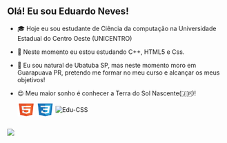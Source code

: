 ## Olá! Eu sou Eduardo Neves!
- 🎓 Hoje eu sou estudante de Ciência da computação na Universidade Estadual do Centro Oeste (UNICENTRO)
- 🌱 Neste momento eu estou estudando C++, HTML5 e Css.
- 💬 Eu sou natural de Ubatuba SP, mas neste momento moro em Guarapuava PR, pretendo me formar no meu curso e alcançar os meus objetivos!
- 😍 Meu maior sonho é conhecer a Terra do Sol Nascente(🇯🇵)!

  <img align="center" alt="Edu-HTML" height="30" width="40" src="https://raw.githubusercontent.com/devicons/devicon/master/icons/html5/html5-original.svg">
  <img align="center" alt="Edu-CSS" height="30" width="40" src="https://raw.githubusercontent.com/devicons/devicon/master/icons/css3/css3-original.svg">
  <img  align="center" alt="Edu-CSS" height="30" width="40" src="https://cdn.jsdelivr.net/gh/devicons/devicon@latest/icons/c/c-original.svg" />
          
</div>

##


  <div
     <a href = "mailto:neveseduardo357@gmail.com"><img src="https://img.shields.io/badge/-Gmail-%23333?style=for-the-badge&logo=gmail&logoColor=white" target="_blank"></a>
  </div>


